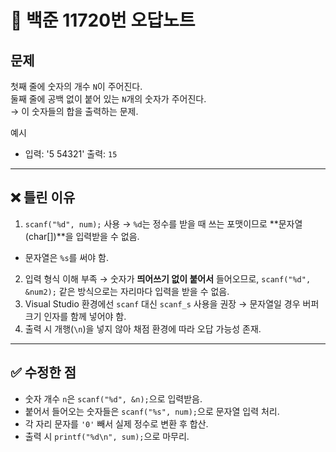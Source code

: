 # 📘 백준 11720번 오답노트

## 문제
첫째 줄에 숫자의 개수 `N`이 주어진다.  
둘째 줄에 공백 없이 붙어 있는 `N`개의 숫자가 주어진다.  
→ 이 숫자들의 합을 출력하는 문제.  

예시  
- 입력: '5
        54321'
출력: `15`

---

## ❌ 틀린 이유
1. `scanf("%d", num);` 사용 → `%d`는 정수를 받을 때 쓰는 포맷이므로 **문자열(char[])**을 입력받을 수 없음.  
 - 문자열은 `%s`를 써야 함.  
2. 입력 형식 이해 부족 → 숫자가 **띄어쓰기 없이 붙어서** 들어오므로, `scanf("%d", &num2);` 같은 방식으로는 자리마다 입력을 받을 수 없음.  
3. Visual Studio 환경에선 `scanf` 대신 `scanf_s` 사용을 권장 → 문자열일 경우 버퍼 크기 인자를 함께 넣어야 함.  
4. 출력 시 개행(`\n`)을 넣지 않아 채점 환경에 따라 오답 가능성 존재.  

---

## ✅ 수정한 점
- 숫자 개수 `n`은 `scanf("%d", &n);`으로 입력받음.  
- 붙어서 들어오는 숫자들은 `scanf("%s", num);`으로 문자열 입력 처리.  
- 각 자리 문자를 `'0'` 빼서 실제 정수로 변환 후 합산.  
- 출력 시 `printf("%d\n", sum);`으로 마무리. 
